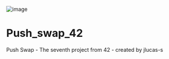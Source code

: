 ![image](https://user-images.githubusercontent.com/87624275/206592270-09774fe4-ba1d-4754-ae1c-75f3e09da518.png)
# Push_swap_42
Push Swap - The seventh project from 42 - created by jlucas-s
